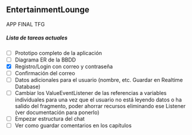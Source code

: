 ## EntertainmentLounge
APP FINAL TFG

##### Lista de tareas actuales
- [ ] Prototipo completo de la aplicación
- [ ] Diagrama ER de la BBDD
- [x] Registro/Login con correo y contraseña
- [ ] Confirmación del correo
- [ ] Datos adicionales para el usuario (nombre, etc. Guardar en Realtime Database)
- [ ] Cambiar los ValueEventListener de las referencias a variables individuales para una vez que el usuario no está leyendo datos o ha salido del fragmento, poder ahorrar recursos eliminando ese Listener (ver documentación para ponerlo)
- [ ] Empezar estructura del chat
- [ ] Ver como guardar comentarios en los capítulos
